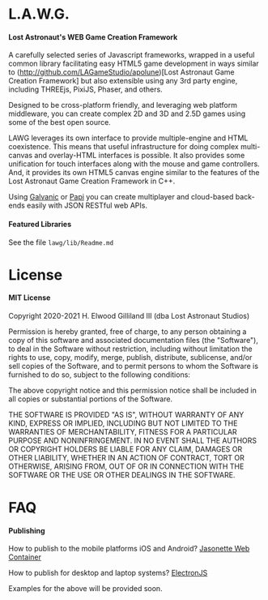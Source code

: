 L.A.W.G.
========

#### Lost Astronaut's WEB Game Creation Framework

A carefully selected series of Javascript frameworks, wrapped in a useful common library facilitating easy HTML5 game development in ways
similar to (http://github.com/LAGameStudio/apolune)[Lost Astronaut Game Creation Framework] but also extensible using any 3rd party engine,
including THREEjs, PixiJS, Phaser, and others.

Designed to be cross-platform friendly, and leveraging web platform middleware, you can create complex 2D and 3D and 2.5D games using some
of the best open source.

LAWG leverages its own interface to provide multiple-engine and HTML coexistence.  This means that useful infrastructure for doing complex
multi-canvas and overlay-HTML interfaces is possible.  It also provides some unification for touch interfaces along with the mouse and
game controllers.  And, it provides its own HTML5 canvas engine similar to the features of the Lost Astronaut Game Creation Framework in C++.

Using [Galvanic](http://github.com/h3rb/galvanic) or [Papi](http://github.com/h3rb/papi) you can create multiplayer and cloud-based back-ends easily with JSON RESTful web APIs.


#### Featured Libraries

See the file ``lawg/lib/Readme.md``


License
=======

#### MIT License

Copyright 2020-2021 H. Elwood Gilliland III (dba Lost Astronaut Studios)

Permission is hereby granted, free of charge, to any person obtaining a copy of this software and associated documentation files (the "Software"), to deal in the Software without restriction, including without limitation the rights to use, copy, modify, merge, publish, distribute, sublicense, and/or sell copies of the Software, and to permit persons to whom the Software is furnished to do so, subject to the following conditions:

The above copyright notice and this permission notice shall be included in all copies or substantial portions of the Software.

THE SOFTWARE IS PROVIDED "AS IS", WITHOUT WARRANTY OF ANY KIND, EXPRESS OR IMPLIED, INCLUDING BUT NOT LIMITED TO THE WARRANTIES OF MERCHANTABILITY, FITNESS FOR A PARTICULAR PURPOSE AND NONINFRINGEMENT. IN NO EVENT SHALL THE AUTHORS OR COPYRIGHT HOLDERS BE LIABLE FOR ANY CLAIM, DAMAGES OR OTHER LIABILITY, WHETHER IN AN ACTION OF CONTRACT, TORT OR OTHERWISE, ARISING FROM, OUT OF OR IN CONNECTION WITH THE SOFTWARE OR THE USE OR OTHER DEALINGS IN THE SOFTWARE.


FAQ
===

#### Publishing

How to publish to the mobile platforms iOS and Android?
[Jasonette Web Container](http://jasonette.com/webcontainer/)

How to publish for desktop and laptop systems?
[ElectronJS](http://electronjs.org)

Examples for the above will be provided soon.